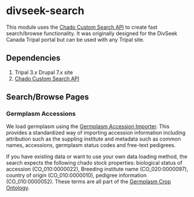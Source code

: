 # divseek-search

This module uses the [Chado Custom Search API](https://github.com/uofs-pulse-binfo/chado_custom_search) to create fast search/browse functionality. It was originally designed for the DivSeek Canada Tripal portal but can be used with any Tripal site.

## Dependencies
1. Tripal 3.x Drupal 7.x site
2. [Chado Custom Search API](https://github.com/uofs-pulse-binfo/chado_custom_search)

## Search/Browse Pages

### Germplasm Accessions
We load germplasm using the [Germplasm Accession Importer](https://github.com/uofs-pulse-binfo/tripal_germplasm_importer). This provides a standardized way of importing accession information including attribution such as the suppling institute and metadata such as common names, accessions, germplasm status codes and free-text pedigrees.

If you have existing data or want to use your own data loading method, the search expects the following chado stock properties: biological status of accession (CO_010:0000022), Breeding institute name (CO_020:0000097), country of origin (CO_010:0000010), pedigree information (CO_010:0000052). These terms are all part of the [Germplasm Crop Ontology](https://www.cropontology.org/ontology/CO_010/Germplasm).
